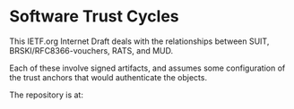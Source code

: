 # Software Trust Cycles

This IETF.org Internet Draft deals with the relationships between
SUIT, BRSKI/RFC8366-vouchers, RATS, and MUD.

Each of these involve signed artifacts, and assumes some configuration of the
trust anchors that would authenticate the objects.

The repository is at:






